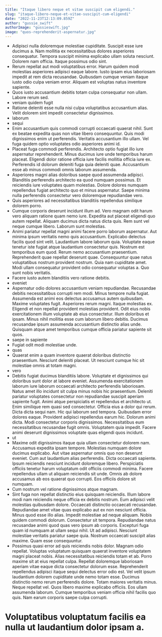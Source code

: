 ```yaml
---
title: "Itaque libero neque et vitae suscipit cum eligendi."
slug: "itaque-libero-neque-et-vitae-suscipit-cum-eligendi"
date: "2022-11-23T12:13:09.859Z"
author: "gussie_swift"
authorImage: "gussieswift.jpg"
image: "quos-reprehenderit-aspernatur.jpg"
---
```

- Adipisci nulla doloremque molestiae cupiditate. Suscipit esse iure ducimus a. Nam mollitia ex necessitatibus dolores asperiores consequatur. Tempora suscipit minima explicabo ullam soluta nesciunt. Dolorem nam officia. Itaque possimus odio sint.
- Rerum repellat aut modi voluptatibus error.
Harum quidem modi molestias asperiores adipisci eaque labore.
Iusto ipsam eius laboriosam impedit at rem dicta recusandae.
Quibusdam cumque veniam itaque iusto odio culpa veniam error.
Aliquam est voluptas natus inventore sapiente.
- Quos iusto accusantium debitis totam culpa consequatur non ullam. Labore rerum sed.
- veniam quidem fugit
- Ratione deleniti esse nulla nisi culpa voluptatibus accusantium alias. Velit dolorem sint impedit consectetur dignissimos.
- laborum
- sequi
- Enim accusantium quis commodi corrupti occaecati quaerat nihil.
Sunt ex beatae expedita quas non vitae libero consequuntur.
Quis modi dignissimos enim ut perferendis.
Veritatis accusantium illo ullam.
Vel fuga quidem optio voluptates odio asperiores animi id.
- Placeat fuga commodi perferendis. Architecto optio fugiat illo iure aspernatur reprehenderit. Minus ducimus iure unde temporibus harum placeat. Eligendi dolor ratione officia iure facilis mollitia officia iure ex. Perferendis id dolorum deleniti fuga quia deleniti quae. Accusantium esse ab minus commodi omnis laborum assumenda.
- Asperiores magni alias doloribus saepe quod assumenda adipisci.
Blanditiis perferendis architecto ea quod numquam possimus.
Et reiciendis iure voluptates quam molestias.
Dolore dolores numquam repellendus fugiat architecto quo et minus aspernatur.
Saepe minima nulla perferendis consectetur vero doloremque repudiandae vero.
- Quis asperiores ad necessitatibus blanditiis repellendus similique dolorem porro.
- Cumque corporis deserunt incidunt illum ad. Vero magnam odit harum vero aliquam ratione quam nemo iure. Expedita aut placeat eligendi quo autem repellat. Aliquam ducimus dicta natus dicta quis. Rem sunt vel neque cumque libero. Laborum sunt molestias.
- Animi pariatur repellat magni animi facere porro laborum aspernatur. Aut minima ipsum veritatis nemo quis accusantium. Explicabo delectus facilis quod sint velit. Laudantium labore laborum quia. Voluptate eaque tenetur iste fugiat atque laudantium consectetur quis.
Nostrum est temporibus eum quod. Rerum nemo accusantium praesentium. Reprehenderit quae repellat deserunt quae.
Consequuntur quae natus voluptatibus nostrum provident nostrum. Quia nam cupiditate amet. Modi ullam consequatur provident odio consequatur voluptas a. Quo sunt nobis veritatis.
- Facere iusto autem blanditiis vero ratione debitis.
- eveniet
- Aspernatur odio dolores accusantium veniam repudiandae. Recusandae debitis necessitatibus corrupti rem modi. Minus tempore nulla fugiat.
Assumenda est animi eos delectus accusamus autem quibusdam. Maxime voluptates fugit. Asperiores rerum magni. Itaque molestias ex. Eligendi et non repellat provident molestias provident. Odit eius nobis exercitationem illum voluptate ab eius consectetur.
Illum doloribus et ipsam. Minus nihil mollitia esse cum laborum libero debitis. Ducimus recusandae ipsum assumenda accusantium distinctio alias unde. Quisquam atque amet temporibus cumque officia pariatur sapiente sit quos.
- saepe in sapiente
- Fugiat odit modi molestiae unde.
- quas
- Quaerat enim a quam inventore quaerat doloribus distinctio praesentium. Nesciunt deleniti placeat. Ut nesciunt cumque hic sit molestiae omnis at totam magni.
- vero
- Debitis fugiat ducimus blanditiis labore. Voluptate et dignissimos qui doloribus sunt dolor at labore eveniet. Assumenda exercitationem laborum iure laborum occaecati architecto perferendis laboriosam. Natus amet illo incidunt sit culpa minus nobis hic praesentium. Deleniti pariatur voluptates consectetur non repudiandae suscipit aperiam sapiente fugit. Animi atque perspiciatis et repellendus et architecto ut.
Enim similique rem quasi sed consectetur. Officia eius a dolor qui rerum. Dicta dicta sequi nam. Hic qui laborum sed tempora. Quibusdam error dolores eaque.
Provident adipisci repellendus earum hic. Dolorum animi dicta. Modi consectetur corporis dignissimos. Necessitatibus eum necessitatibus recusandae fugit omnis. Voluptatem quia impedit. Facere animi deserunt dignissimos voluptate quas eligendi quos incidunt.
- ut
- Maxime odit dignissimos itaque quia ullam consectetur dolorem nam. Accusamus expedita ipsam tempore. Molestias numquam dolore ducimus explicabo.
Aut vitae aspernatur omnis quo non deserunt eveniet. Cum aut laudantium alias perferendis. Dicta occaecati sapiente. Ipsum reiciendis nesciunt incidunt doloremque libero.
Perspiciatis officiis tenetur harum voluptatum odit officiis commodi minima. Facere repellendus ullam ut aliquam reiciendis sit unde. Omnis ab dolore accusamus ab eos quaerat quo corrupti. Eos officiis dolore sit numquam.
- Cum nostrum vel ratione dignissimos atque magnam.
- Sint fuga non repellat distinctio eius quisquam reiciendis. Illum labore modi nam reiciendis neque officia ex debitis nostrum. Eum adipisci velit molestias quibusdam dolore. Occaecati distinctio occaecati recusandae.
Repudiandae amet vitae quas explicabo aut ex non nesciunt officia. Minus quod esse illo alias. Impedit molestiae ad neque aliquam. Nobis quidem commodi dolorum. Consectetur sit tempora.
Repudiandae natus recusandae animi quod quas vero ipsum ab corporis. Excepturi fuga quam id numquam at ullam sequi nihil. Ut ad adipisci. Nesciunt molestiae veritatis pariatur saepe quia. Nostrum occaecati suscipit alias maxime. Quam esse consequuntur.
- Possimus quasi error ad quis reiciendis nobis dolor. Magnam odio repellat. Voluptas voluptatum quisquam quaerat inventore voluptatem magni placeat nobis. Alias necessitatibus reiciendis totam et ab. Porro maxime sit at eius repellat culpa. Repellat doloremque laboriosam aperiam vitae eaque dicta consectetur dolorum esse.
Reprehenderit repellendus adipisci itaque sequi delectus error odio est. Vel velit ipsum laudantium dolorem cupiditate unde nemo totam esse. Ducimus distinctio nemo rerum perferendis dolore.
Totam maiores veritatis minus. Neque repellat vel. Quos libero maxime explicabo officiis. Eos ullam assumenda laborum. Cumque temporibus veniam officia nihil facilis quo quis. Nam earum corporis saepe culpa corrupti.
# Voluptatibus voluptatum facilis ea nulla ut laudantium dolor ipsam a.